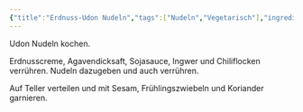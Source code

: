 ```yaml
---
{"title":"Erdnuss-Udon Nudeln","tags":["Nudeln","Vegetarisch"],"ingredientList":[{"title":"","ingredients":["200g Udon Nudeln","2EL Ernusscreme","1EL Agavendicksaft","1EL Sojasauce","1TL Ingwer, gerieben","Frühlingszwiebeln","Sesam","Chiliflocken","Koriander"]}]}
---
```

Udon Nudeln kochen.

Erdnusscreme, Agavendicksaft, Sojasauce, Ingwer und Chiliflocken verrühren. Nudeln dazugeben und auch verrühren.

Auf Teller verteilen und mit Sesam, Frühlingszwiebeln und Koriander garnieren.